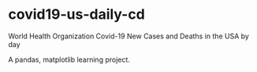 # covid19-us-daily-cd

World Health Organization Covid-19 New Cases and Deaths in the USA by day

A pandas, matplotlib learning project.